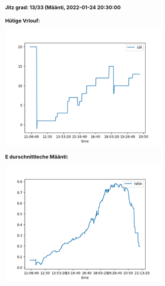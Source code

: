 ### Jitz grad: 13/33 (Määnti, 2022-01-24 20:30:00

### Hütige Vrlouf:
![Graph](Today.png)

### E durschnittleche Määnti:
![Graph](Määnti.png)